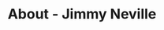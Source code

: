 ---
id: jimmy_neville
permalink: "/about/jimmy_neville"
full_name: Jimmy Neville
title: About - Jimmy Neville
role: Sr. Platform Engineer
image: jimmy_neville_color.jpg
about: Jimmy is a Platform Engineer that graduated with a bachelor’s degree in Computer Science from the University of Tennessee, Knoxville. He works for the Air Force’s Kessel Run team, and prior to Kessel Run, Jimmy was a Software Engineer at a small startup in Knoxville, Tennessee. In his free time, he enjoys exercising, working on personal programming projects, spending time with his dogs, and spending time with his fiancé.  
github: 
linkedin: 
featimg: "/assets/aboutBanner1.jpg"
layout: about/profile
---